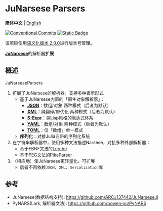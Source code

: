 # JuNarsese Parsers

**简体中文** | [English](https://github.com/ARCJ137442/JuNarseseParsers.jl/blob/main/README-en.md)

[![Conventional Commits](https://img.shields.io/badge/Conventional%20Commits-1.0.0-%23FE5196?logo=conventionalcommits&logoColor=white)](https://conventionalcommits.org)
[![Static Badge](https://img.shields.io/badge/julia-package?logo=julia&label=1.8%2B)](https://julialang.org/)

该项目使用[语义化版本 2.0.0](https://semver.org/)进行版本号管理。

[**JuNarsese**](https://github.com/ARCJ137442/JuNarsese.jl)的解析器**扩展**

## 概述

JuNarseseParsers

1. 扩展了JuNarsese的解析器，支持多种表示形式
    - 基于JuNarsese内置的「原生对象解析器」：
      - **[JSON](https://www.json.org/)**：数组/对象 两种模式（后者为默认）
      - **[XML](https://www.xml.com/)**：纯翻译/带优化 两种模式（后者为默认）
      - **[S-Expr](https://zh.wikipedia.org/wiki/S-表达式)**：类Lisp风格的表达式体系
      - **[YAML](https://yaml.org)**：数组/对象 两种模式（后者为默认）
      - **[TOML](https://toml.io)**：仅「数组」单一模式
    - **序列化**：对接Julia自带的序列化系统
2. 在字符串解析器中，使用多种文法描述Narsese，对接多种外部解析器：
    - 基于EBNF文法的[Lerche](https://github.com/jamesrhester/Lerche.jl)
    - 基于PEG文法的[PikaParser](https://github.com/LCSB-BioCore/PikaParser.jl)
3. （相应地）使JuNarsese更轻量化、可扩展
    - 后者不再依赖`JSON`、`XML`、`Serialization`库

## 参考

- JuNarsese(数据结构支持): <https://github.com/ARCJ137442/JuNarsese.jl>
- PyNARS(Lark, 解析器文法): <https://github.com/bowen-xu/PyNARS>
